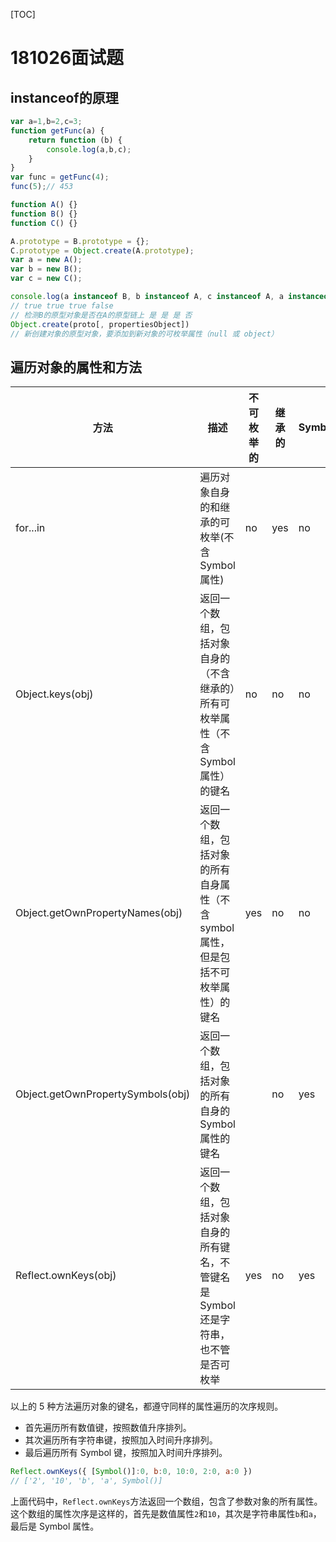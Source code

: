 [TOC]

# 181026面试题

## instanceof的原理

```javascript
var a=1,b=2,c=3;
function getFunc(a) {
	return function (b) {
		console.log(a,b,c);
	}
}
var func = getFunc(4);
func(5);// 453

function A() {}
function B() {}
function C() {}

A.prototype = B.prototype = {};
C.prototype = Object.create(A.prototype);
var a = new A();
var b = new B();
var c = new C();

console.log(a instanceof B, b instanceof A, c instanceof A, a instanceof C);
// true true true false
// 检测B的原型对象是否在A的原型链上 是 是 是 否
Object.create(proto[, propertiesObject])
// 新创建对象的原型对象，要添加到新对象的可枚举属性（null 或 object）
```

## 遍历对象的属性和方法

| 方法                              | 描述                                                         | 不可枚举的 | 继承的 | Symbol |
| --------------------------------- | ------------------------------------------------------------ | ---------- | ------ | ------ |
| for...in                          | 遍历对象自身的和继承的可枚举(不含Symbol属性)                 | no         | yes    | no     |
| Object.keys(obj)                  | 返回一个数组，包括对象自身的（不含继承的）所有可枚举属性（不含Symbol属性）的键名 | no         | no     | no     |
| Object.getOwnPropertyNames(obj)   | 返回一个数组，包括对象的所有自身属性（不含symbol属性，但是包括不可枚举属性）的键名 | yes        | no     | no     |
| Object.getOwnPropertySymbols(obj) | 返回一个数组，包括对象的所有自身的Symbol属性的键名           |            | no     | yes    |
| Reflect.ownKeys(obj)              | 返回一个数组，包括对象自身的所有键名，不管键名是Symbol还是字符串，也不管是否可枚举 | yes        | no     | yes    |

以上的 5 种方法遍历对象的键名，都遵守同样的属性遍历的次序规则。

- 首先遍历所有数值键，按照数值升序排列。
- 其次遍历所有字符串键，按照加入时间升序排列。
- 最后遍历所有 Symbol 键，按照加入时间升序排列。

```javascript
Reflect.ownKeys({ [Symbol()]:0, b:0, 10:0, 2:0, a:0 })
// ['2', '10', 'b', 'a', Symbol()]
```

上面代码中，`Reflect.ownKeys`方法返回一个数组，包含了参数对象的所有属性。这个数组的属性次序是这样的，首先是数值属性`2`和`10`，其次是字符串属性`b`和`a`，最后是 Symbol 属性。 





